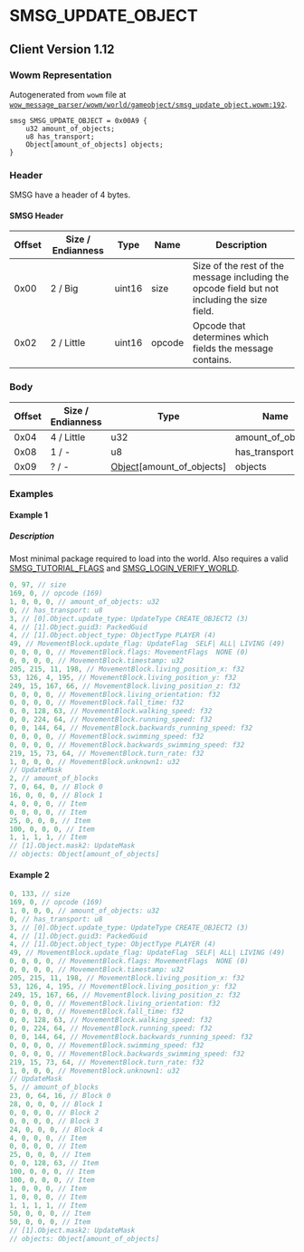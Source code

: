 # SMSG_UPDATE_OBJECT

## Client Version 1.12

### Wowm Representation

Autogenerated from `wowm` file at [`wow_message_parser/wowm/world/gameobject/smsg_update_object.wowm:192`](https://github.com/gtker/wow_messages/tree/main/wow_message_parser/wowm/world/gameobject/smsg_update_object.wowm#L192).
```rust,ignore
smsg SMSG_UPDATE_OBJECT = 0x00A9 {
    u32 amount_of_objects;
    u8 has_transport;
    Object[amount_of_objects] objects;
}
```
### Header

SMSG have a header of 4 bytes.

#### SMSG Header

| Offset | Size / Endianness | Type   | Name   | Description |
| ------ | ----------------- | ------ | ------ | ----------- |
| 0x00   | 2 / Big           | uint16 | size   | Size of the rest of the message including the opcode field but not including the size field.|
| 0x02   | 2 / Little        | uint16 | opcode | Opcode that determines which fields the message contains.|

### Body

| Offset | Size / Endianness | Type | Name | Description | Comment |
| ------ | ----------------- | ---- | ---- | ----------- | ------- |
| 0x04 | 4 / Little | u32 | amount_of_objects |  |  |
| 0x08 | 1 / - | u8 | has_transport |  |  |
| 0x09 | ? / - | [Object](object.md)[amount_of_objects] | objects |  |  |

### Examples

#### Example 1

##### Description

Most minimal package required to load into the world. Also requires a valid [SMSG_TUTORIAL_FLAGS](./smsg_tutorial_flags.md) and [SMSG_LOGIN_VERIFY_WORLD](./smsg_login_verify_world.md).

```c
0, 97, // size
169, 0, // opcode (169)
1, 0, 0, 0, // amount_of_objects: u32
0, // has_transport: u8
3, // [0].Object.update_type: UpdateType CREATE_OBJECT2 (3)
4, // [1].Object.guid3: PackedGuid
4, // [1].Object.object_type: ObjectType PLAYER (4)
49, // MovementBlock.update_flag: UpdateFlag  SELF| ALL| LIVING (49)
0, 0, 0, 0, // MovementBlock.flags: MovementFlags  NONE (0)
0, 0, 0, 0, // MovementBlock.timestamp: u32
205, 215, 11, 198, // MovementBlock.living_position_x: f32
53, 126, 4, 195, // MovementBlock.living_position_y: f32
249, 15, 167, 66, // MovementBlock.living_position_z: f32
0, 0, 0, 0, // MovementBlock.living_orientation: f32
0, 0, 0, 0, // MovementBlock.fall_time: f32
0, 0, 128, 63, // MovementBlock.walking_speed: f32
0, 0, 224, 64, // MovementBlock.running_speed: f32
0, 0, 144, 64, // MovementBlock.backwards_running_speed: f32
0, 0, 0, 0, // MovementBlock.swimming_speed: f32
0, 0, 0, 0, // MovementBlock.backwards_swimming_speed: f32
219, 15, 73, 64, // MovementBlock.turn_rate: f32
1, 0, 0, 0, // MovementBlock.unknown1: u32
// UpdateMask
2, // amount_of_blocks
7, 0, 64, 0, // Block 0
16, 0, 0, 0, // Block 1
4, 0, 0, 0, // Item
0, 0, 0, 0, // Item
25, 0, 0, 0, // Item
100, 0, 0, 0, // Item
1, 1, 1, 1, // Item
// [1].Object.mask2: UpdateMask
// objects: Object[amount_of_objects]
```
#### Example 2

```c
0, 133, // size
169, 0, // opcode (169)
1, 0, 0, 0, // amount_of_objects: u32
0, // has_transport: u8
3, // [0].Object.update_type: UpdateType CREATE_OBJECT2 (3)
4, // [1].Object.guid3: PackedGuid
4, // [1].Object.object_type: ObjectType PLAYER (4)
49, // MovementBlock.update_flag: UpdateFlag  SELF| ALL| LIVING (49)
0, 0, 0, 0, // MovementBlock.flags: MovementFlags  NONE (0)
0, 0, 0, 0, // MovementBlock.timestamp: u32
205, 215, 11, 198, // MovementBlock.living_position_x: f32
53, 126, 4, 195, // MovementBlock.living_position_y: f32
249, 15, 167, 66, // MovementBlock.living_position_z: f32
0, 0, 0, 0, // MovementBlock.living_orientation: f32
0, 0, 0, 0, // MovementBlock.fall_time: f32
0, 0, 128, 63, // MovementBlock.walking_speed: f32
0, 0, 224, 64, // MovementBlock.running_speed: f32
0, 0, 144, 64, // MovementBlock.backwards_running_speed: f32
0, 0, 0, 0, // MovementBlock.swimming_speed: f32
0, 0, 0, 0, // MovementBlock.backwards_swimming_speed: f32
219, 15, 73, 64, // MovementBlock.turn_rate: f32
1, 0, 0, 0, // MovementBlock.unknown1: u32
// UpdateMask
5, // amount_of_blocks
23, 0, 64, 16, // Block 0
28, 0, 0, 0, // Block 1
0, 0, 0, 0, // Block 2
0, 0, 0, 0, // Block 3
24, 0, 0, 0, // Block 4
4, 0, 0, 0, // Item
0, 0, 0, 0, // Item
25, 0, 0, 0, // Item
0, 0, 128, 63, // Item
100, 0, 0, 0, // Item
100, 0, 0, 0, // Item
1, 0, 0, 0, // Item
1, 0, 0, 0, // Item
1, 1, 1, 1, // Item
50, 0, 0, 0, // Item
50, 0, 0, 0, // Item
// [1].Object.mask2: UpdateMask
// objects: Object[amount_of_objects]
```
